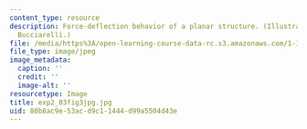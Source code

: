 ```yaml
---
content_type: resource
description: Force-deflection behavior of a planar structure. (Illustration by Louis
  Bucciarelli.)
file: /media/https%3A/open-learning-course-data-rc.s3.amazonaws.com/1-105-solid-mechanics-laboratory-fall-2003/80b8ac9e53acd9c11444d99a5504d43e_exp2_03fig3jpg.jpg
file_type: image/jpeg
image_metadata:
  caption: ''
  credit: ''
  image-alt: ''
resourcetype: Image
title: exp2_03fig3jpg.jpg
uid: 80b8ac9e-53ac-d9c1-1444-d99a5504d43e
---
```

